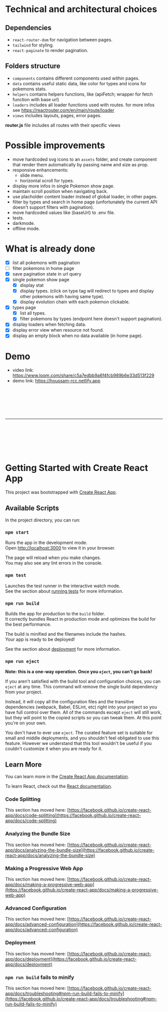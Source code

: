 # Technical and architectural choices

## Dependencies
- `react-router-dom` for navigation between pages.
- `tailwind` for styling.
- `react-paginate` to render pagination.

## Folders structure
- `components` contains different components used within pages.
- `data` contains useful static data, like color for types and icons for pokemons stats.
- `helpers` contains helpers functions, like (apiFetch; wrapper for fetch function with base url)
- `loaders` includes all loader functions used with routes. for more infos see https://reactrouter.com/en/main/route/loader
- `views` includes layouts, pages, error pages.

**router.js** file includes all routes with their specific views

# Possible improvements
- move hardcoded svg icons to an `assets` folder, and create component that render them automatically by passing name and size as prop.
- responsive enhancements: 
  - slide menu.
  - horizontal scroll for types.
- display more infos in single Pokemon show page.
- maintain scroll position when navigating back.
- use placholder content loader instead of global loader, in other pages.
- filter by types and search in home page (unfortunately the current API doesn't support filters with pagination).
- move hardcoded values like (baseUrl) to .env file.
- tests.
- darkmode.
- offline mode.

# What is already done
- [x] list all pokemons with pagination
- [ ] filter pokemons in home page 
- [x] save pagination state in url query
- [x] single pokemon show page
  - [x] display stat
  - [x] display types. (click on type tag will redirect to types and display other pokemons with having same type).
  - [x] display evolution chain with each pokemon clickable.
- [x] types page
  - [x] list all types.
  - [x] filter pokemons by types (endpoint here doesn't support pagination).    
- [x] display loaders when fetching data.
- [x] display error view when resource not found.
- [x] display an empty block when no data available (in home page).

# Demo
- video link: https://www.loom.com/share/c5a7edbb9a6f4fcb989b6e33d513f229
- demo link: https://houssam-rcc.netlify.app

<br/>
<br/>
<br/>
<br/>
<br/>

---

<br/>
<br/>
<br/>
<br/>
<br/>

# Getting Started with Create React App

This project was bootstrapped with [Create React App](https://github.com/facebook/create-react-app).

## Available Scripts

In the project directory, you can run:

### `npm start`

Runs the app in the development mode.\
Open [http://localhost:3000](http://localhost:3000) to view it in your browser.

The page will reload when you make changes.\
You may also see any lint errors in the console.

### `npm test`

Launches the test runner in the interactive watch mode.\
See the section about [running tests](https://facebook.github.io/create-react-app/docs/running-tests) for more information.

### `npm run build`

Builds the app for production to the `build` folder.\
It correctly bundles React in production mode and optimizes the build for the best performance.

The build is minified and the filenames include the hashes.\
Your app is ready to be deployed!

See the section about [deployment](https://facebook.github.io/create-react-app/docs/deployment) for more information.

### `npm run eject`

**Note: this is a one-way operation. Once you `eject`, you can't go back!**

If you aren't satisfied with the build tool and configuration choices, you can `eject` at any time. This command will remove the single build dependency from your project.

Instead, it will copy all the configuration files and the transitive dependencies (webpack, Babel, ESLint, etc) right into your project so you have full control over them. All of the commands except `eject` will still work, but they will point to the copied scripts so you can tweak them. At this point you're on your own.

You don't have to ever use `eject`. The curated feature set is suitable for small and middle deployments, and you shouldn't feel obligated to use this feature. However we understand that this tool wouldn't be useful if you couldn't customize it when you are ready for it.

## Learn More

You can learn more in the [Create React App documentation](https://facebook.github.io/create-react-app/docs/getting-started).

To learn React, check out the [React documentation](https://reactjs.org/).

### Code Splitting

This section has moved here: [https://facebook.github.io/create-react-app/docs/code-splitting](https://facebook.github.io/create-react-app/docs/code-splitting)

### Analyzing the Bundle Size

This section has moved here: [https://facebook.github.io/create-react-app/docs/analyzing-the-bundle-size](https://facebook.github.io/create-react-app/docs/analyzing-the-bundle-size)

### Making a Progressive Web App

This section has moved here: [https://facebook.github.io/create-react-app/docs/making-a-progressive-web-app](https://facebook.github.io/create-react-app/docs/making-a-progressive-web-app)

### Advanced Configuration

This section has moved here: [https://facebook.github.io/create-react-app/docs/advanced-configuration](https://facebook.github.io/create-react-app/docs/advanced-configuration)

### Deployment

This section has moved here: [https://facebook.github.io/create-react-app/docs/deployment](https://facebook.github.io/create-react-app/docs/deployment)

### `npm run build` fails to minify

This section has moved here: [https://facebook.github.io/create-react-app/docs/troubleshooting#npm-run-build-fails-to-minify](https://facebook.github.io/create-react-app/docs/troubleshooting#npm-run-build-fails-to-minify)

